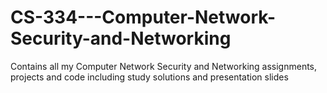 # CS-334---Computer-Network-Security-and-Networking
Contains all my Computer Network Security and Networking assignments, projects and code including study solutions and presentation slides
